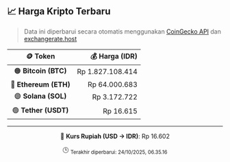 

<!-- HARGA_KRIPTO -->
## 📈 Harga Kripto Terbaru

> Data ini diperbarui secara otomatis menggunakan [CoinGecko API](https://www.coingecko.com/) dan [exchangerate.host](https://exchangerate.host/)

<div align="center">

| 🪙 Token | 💰 Harga (IDR) |
|:------:|---------------:|
| 🟠 **Bitcoin (BTC)**   | Rp 1.827.108.414 |
| 🔵 **Ethereum (ETH)**  | Rp 64.000.683 |
| 🟣 **Solana (SOL)**    | Rp 3.172.722 |
| 🟢 **Tether (USDT)**   | Rp 16.615 |

---

💱 **Kurs Rupiah (USD → IDR)**: Rp 16.602

🕒 <sub>Terakhir diperbarui: 24/10/2025, 06.35.16</sub>

</div>
<!-- /HARGA_KRIPTO -->